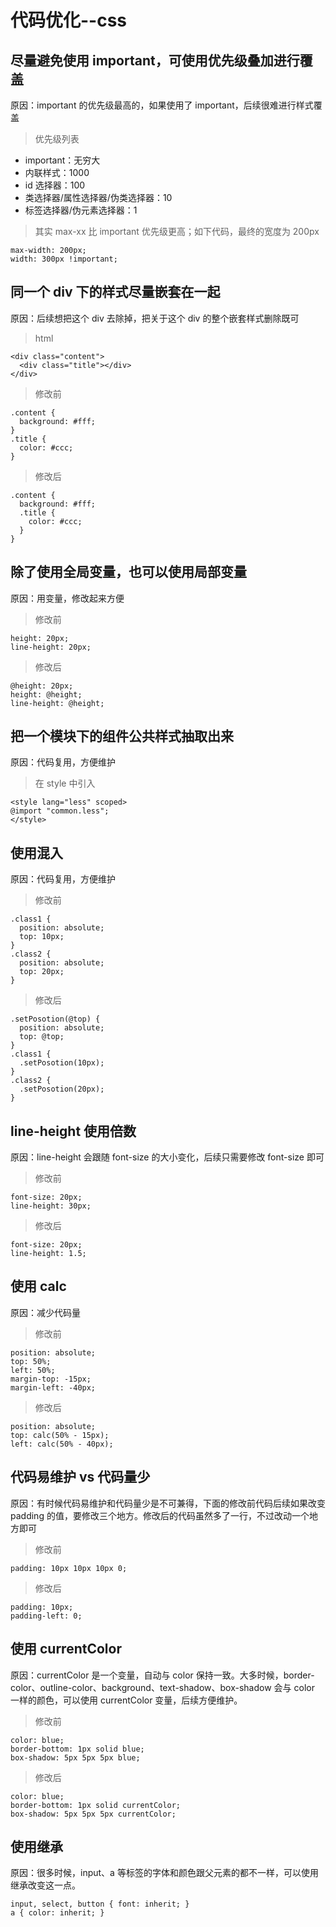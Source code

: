 # 代码优化--css

## 尽量避免使用 important，可使用优先级叠加进行覆盖

原因：important 的优先级最高的，如果使用了 important，后续很难进行样式覆盖

> 优先级列表

- important：无穷大
- 内联样式：1000
- id 选择器：100
- 类选择器/属性选择器/伪类选择器：10
- 标签选择器/伪元素选择器：1

> 其实 max-xx 比 important 优先级更高；如下代码，最终的宽度为 200px

```
max-width: 200px;
width: 300px !important;
```

## 同一个 div 下的样式尽量嵌套在一起

原因：后续想把这个 div 去除掉，把关于这个 div 的整个嵌套样式删除既可

> html

```
<div class="content">
  <div class="title"></div>
</div>
```

> 修改前

```
.content {
  background: #fff;
}
.title {
  color: #ccc;
}
```

> 修改后

```
.content {
  background: #fff;
  .title {
    color: #ccc;
  }
}
```

## 除了使用全局变量，也可以使用局部变量

原因：用变量，修改起来方便

> 修改前

```
height: 20px;
line-height: 20px;
```

> 修改后

```
@height: 20px;
height: @height;
line-height: @height;
```

## 把一个模块下的组件公共样式抽取出来

原因：代码复用，方便维护

> 在 style 中引入

```
<style lang="less" scoped>
@import "common.less";
</style>
```

## 使用混入

原因：代码复用，方便维护

> 修改前

```
.class1 {
  position: absolute;
  top: 10px;
}
.class2 {
  position: absolute;
  top: 20px;
}
```

> 修改后

```
.setPosotion(@top) {
  position: absolute;
  top: @top;
}
.class1 {
  .setPosotion(10px);
}
.class2 {
  .setPosotion(20px);
}
```

## line-height 使用倍数

原因：line-height 会跟随 font-size 的大小变化，后续只需要修改 font-size 即可

> 修改前

```
font-size: 20px;
line-height: 30px;
```

> 修改后

```
font-size: 20px;
line-height: 1.5;
```

## 使用 calc

原因：减少代码量

> 修改前

```
position: absolute;
top: 50%;
left: 50%;
margin-top: -15px;
margin-left: -40px;
```

> 修改后

```
position: absolute;
top: calc(50% - 15px);
left: calc(50% - 40px);
```

## 代码易维护 vs 代码量少

原因：有时候代码易维护和代码量少是不可兼得，下面的修改前代码后续如果改变 padding 的值，要修改三个地方。修改后的代码虽然多了一行，不过改动一个地方即可

> 修改前

```
padding: 10px 10px 10px 0;
```

> 修改后

```
padding: 10px;
padding-left: 0;
```

## 使用 currentColor

原因：currentColor 是一个变量，自动与 color 保持一致。大多时候，border-color、outline-color、background、text-shadow、box-shadow 会与 color 一样的颜色，可以使用 currentColor 变量，后续方便维护。

> 修改前

```
color: blue;
border-bottom: 1px solid blue;
box-shadow: 5px 5px 5px blue;
```

> 修改后

```
color: blue;
border-bottom: 1px solid currentColor;
box-shadow: 5px 5px 5px currentColor;
```

## 使用继承

原因：很多时候，input、a 等标签的字体和颜色跟父元素的都不一样，可以使用继承改变这一点。

```
input, select, button { font: inherit; }
a { color: inherit; }
```
